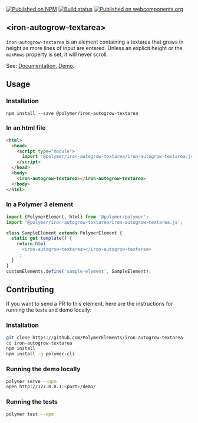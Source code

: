 
<!---

This README is automatically generated from the comments in these files:
iron-autogrow-textarea.html

Edit those files, and our readme bot will duplicate them over here!
Edit this file, and the bot will squash your changes :)

The bot does some handling of markdown. Please file a bug if it does the wrong
thing! https://github.com/PolymerLabs/tedium/issues

-->
[![Published on NPM](https://img.shields.io/npm/v/@polymer/iron-autogrow-textarea.svg)](https://www.npmjs.com/package/@polymer/iron-autogrow-textarea)
[![Build status](https://travis-ci.org/PolymerElements/iron-autogrow-textarea.svg?branch=master)](https://travis-ci.org/PolymerElements/iron-autogrow-textarea)
[![Published on webcomponents.org](https://img.shields.io/badge/webcomponents.org-published-blue.svg)](https://webcomponents.org/element/@polymer/iron-autogrow-textarea)


## &lt;iron-autogrow-textarea&gt;

`iron-autogrow-textarea` is an element containing a textarea that grows in height as more
lines of input are entered. Unless an explicit height or the `maxRows` property is set, it will
never scroll.

See: [Documentation](https://www.webcomponents.org/element/@polymer/iron-autogrow-textarea),
  [Demo](https://www.webcomponents.org/element/@polymer/iron-autogrow-textarea/demo/demo/index.html).


  ## Usage

  ### Installation
  ```
  npm install --save @polymer/iron-autogrow-textarea
  ```

  ### In an html file
  ```html
  <html>
    <head>
      <script type="module">
        import '@polymer/iron-autogrow-textarea/iron-autogrow-textarea.js';
      </script>
    </head>
    <body>
      <iron-autogrow-textarea></iron-autogrow-textarea>
    </body>
  </html>
  ```
  ### In a Polymer 3 element
  ```js
  import {PolymerElement, html} from '@polymer/polymer';
  import '@polymer/iron-autogrow-textarea/iron-autogrow-textarea.js';

  class SampleElement extends PolymerElement {
    static get template() {
      return html`
        <iron-autogrow-textarea></iron-autogrow-textarea>
      `;
    }
  }
  customElements.define('sample-element', SampleElement);
  ```

  ## Contributing
  If you want to send a PR to this element, here are
  the instructions for running the tests and demo locally:

  ### Installation
  ```sh
  git clone https://github.com/PolymerElements/iron-autogrow-textarea
  cd iron-autogrow-textarea
  npm install
  npm install -g polymer-cli
  ```

  ### Running the demo locally
  ```sh
  polymer serve --npm
  open http://127.0.0.1:<port>/demo/
  ```

  ### Running the tests
  ```sh
  polymer test --npm
  ```
